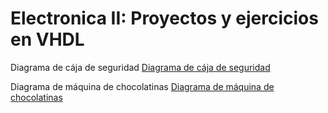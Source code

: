 # Electronica II: Proyectos y ejercicios en VHDL

Diagrama de cája de seguridad
[Diagrama de cája de seguridad](caja-de-seguridad.png)

Diagrama de máquina de chocolatinas
[Diagrama de máquina de chocolatinas](maquina-de-chocolatinas.jpg)
